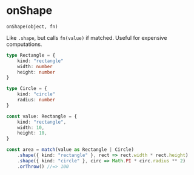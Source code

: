 # onShape

`onShape(object, fn)`

Like `.shape`, but calls `fn(value)` if matched. Useful for expensive computations.

<!-- prettier-ignore -->
```ts
type Rectangle = {
    kind: "rectangle"
    width: number
    height: number
}

type Circle = {
    kind: "circle"
    radius: number
}

const value: Rectangle = {
    kind: "rectangle",
    width: 10,
    height: 10,
}

const area = match(value as Rectangle | Circle)
    .shape({ kind: "rectangle" }, rect => rect.width * rect.height)
    .shape({ kind: "circle" }, circ => Math.PI * circ.radius ** 2)
    .orThrow() //=> 100
```
